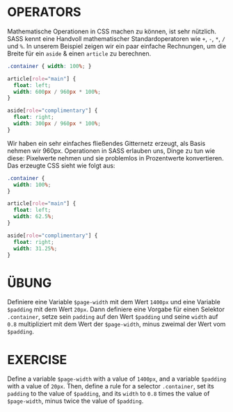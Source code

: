 # OPERATORS

Mathematische Operationen in CSS machen zu können, ist sehr nützlich. SASS kennt eine Handvoll mathematischer Standardoperatoren wie `+`, `-`, `*`, `/` und `%`. In unserem Beispiel zeigen wir ein paar einfache Rechnungen, um die Breite für ein `aside` & einen `article` zu berechnen.

```scss
.container { width: 100%; }

article[role="main"] {
  float: left;
  width: 600px / 960px * 100%;
}

aside[role="complimentary"] {
  float: right;
  width: 300px / 960px * 100%;
}
```

Wir haben ein sehr einfaches fließendes Gitternetz erzeugt, als Basis nehmen wir 960px. Operationen in SASS erlauben uns, Dinge zu tun wie diese: Pixelwerte nehmen und sie problemlos in Prozentwerte konvertieren. Das erzeugte CSS sieht wie folgt aus:

```css
.container {
  width: 100%;
}

article[role="main"] {
  float: left;
  width: 62.5%;
}

aside[role="complimentary"] {
  float: right;
  width: 31.25%;
}
```

# ÜBUNG

Definiere eine Variable `$page-width` mit dem Wert `1400px` und eine Variable `$padding` mit dem Wert `20px`. Dann definiere eine Vorgabe für einen Selektor `.container`, setze sein `padding` auf den Wert `$padding` und seine `width` auf `0.8` multipliziert mit dem Wert der `$page-width`, minus zweimal der Wert vom `$padding`.

# EXERCISE

Define a variable `$page-width` with a value of `1400px`, and a variable `$padding` with a value of `20px`. Then, define a rule for a selector `.container`, set its `padding` to the value of `$padding`, and its `width` to `0.8` times the value of `$page-width`, minus twice the value of `$padding`.